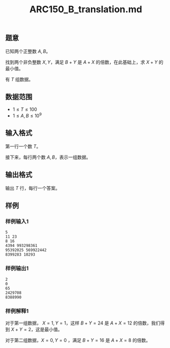 ﻿---
title: "ARC150_B_translation.md"
tags: []
author: ""
created: ""
---

## 题意 

已知两个正整数 $A,B$。

找到两个非负整数 $X,Y$，满足 $B+Y$ 是 $A+X$ 的倍数，在此基础上，求 $X+Y$ 的最小值。

有 $T$ 组数据。

## 数据范围

- $1\le T\le 100$
- $1\le A,B\le 10^9$

## 输入格式

第一行一个数 $T$。

接下来，每行两个数 $A,B$，表示一组数据。

## 输出格式

输出 $T$ 行，每行一个答案。

## 样例

### 样例输入1

```
5
11 23
8 16
4394 993298361
95392025 569922442
8399283 10293
```

### 样例输出1

```
2
0
65
2429708
8388990
```

### 样例解释1

对于第一组数据， $X=1,Y=1$，这样 $B+Y=24$ 是 $A+X=12$ 的倍数，我们得到 $X+Y=2$，这是最小值。

对于第二组数据，$X=0,Y=0$ ，满足 $B+Y=16$ 是 $A+X=8$ 的倍数。

